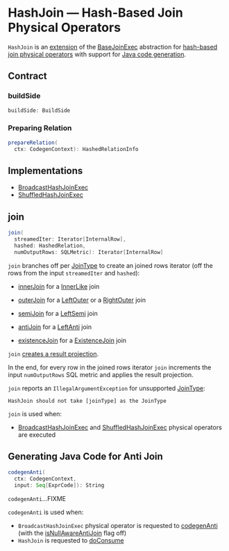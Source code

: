 # HashJoin &mdash; Hash-Based Join Physical Operators

`HashJoin` is an [extension](#contract) of the [BaseJoinExec](BaseJoinExec.md) abstraction for [hash-based join physical operators](#implementations) with support for [Java code generation](CodegenSupport.md).

## Contract

### <span id="buildSide"> buildSide

```scala
buildSide: BuildSide
```

### <span id="prepareRelation"> Preparing Relation

```scala
prepareRelation(
  ctx: CodegenContext): HashedRelationInfo
```

## Implementations

* [BroadcastHashJoinExec](BroadcastHashJoinExec.md)
* [ShuffledHashJoinExec](ShuffledHashJoinExec.md)

## <span id="join"> join

```scala
join(
  streamedIter: Iterator[InternalRow],
  hashed: HashedRelation,
  numOutputRows: SQLMetric): Iterator[InternalRow]
```

`join` branches off per [JoinType](BaseJoinExec.md#joinType) to create an joined rows iterator (off the rows from the input `streamedIter` and `hashed`):

* [innerJoin](#innerJoin) for a [InnerLike](../joins.md#InnerLike) join

* [outerJoin](#outerJoin) for a [LeftOuter](../joins.md#LeftOuter) or a [RightOuter](../joins.md#RightOuter) join

* [semiJoin](#semiJoin) for a [LeftSemi](../joins.md#LeftSemi) join

* [antiJoin](#antiJoin) for a [LeftAnti](../joins.md#LeftAnti) join

* [existenceJoin](#existenceJoin) for a [ExistenceJoin](../joins.md#ExistenceJoin) join

`join` [creates a result projection](#createResultProjection).

In the end, for every row in the joined rows iterator `join` increments the input `numOutputRows` SQL metric and applies the result projection.

`join` reports an `IllegalArgumentException` for unsupported [JoinType](BaseJoinExec.md#joinType):

```text
HashJoin should not take [joinType] as the JoinType
```

`join` is used when:

* [BroadcastHashJoinExec](BroadcastHashJoinExec.md) and [ShuffledHashJoinExec](ShuffledHashJoinExec.md) physical operators are executed

## <span id="codegenAnti"> Generating Java Code for Anti Join

```scala
codegenAnti(
  ctx: CodegenContext,
  input: Seq[ExprCode]): String
```

`codegenAnti`...FIXME

`codegenAnti` is used when:

* `BroadcastHashJoinExec` physical operator is requested to [codegenAnti](BroadcastHashJoinExec.md#codegenAnti) (with the [isNullAwareAntiJoin](BroadcastHashJoinExec.md#isNullAwareAntiJoin) flag off)
* `HashJoin` is requested to [doConsume](#doConsume)

